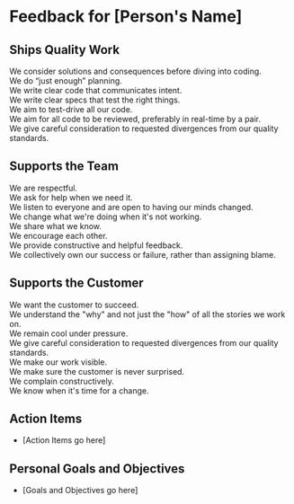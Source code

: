 # Feedback for [Person's Name]

## Ships Quality Work

We consider solutions and consequences before diving into coding.  
We do “just enough” planning.  
We write clear code that communicates intent.  
We write clear specs that test the right things.  
We aim to test-drive all our code.  
We aim for all code to be reviewed, preferably in real-time by a pair.  
We give careful consideration to requested divergences from our quality standards.  

## Supports the Team

We are respectful.  
We ask for help when we need it.  
We listen to everyone and are open to having our minds changed.  
We change what we're doing when it's not working.  
We share what we know.  
We encourage each other.  
We provide constructive and helpful feedback.  
We collectively own our success or failure, rather than assigning blame.  

## Supports the Customer

We want the customer to succeed.  
We understand the "why" and not just the "how" of all the stories we work on.  
We remain cool under pressure.  
We give careful consideration to requested divergences from our quality standards.  
We make our work visible.  
We make sure the customer is never surprised.  
We complain constructively.  
We know when it's time for a change.  

## Action Items

* [Action Items go here]

## Personal Goals and Objectives

* [Goals and Objectives go here]
